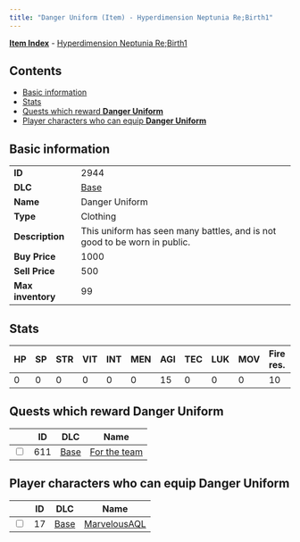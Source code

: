 ```yaml
---
title: "Danger Uniform (Item) - Hyperdimension Neptunia Re;Birth1"
---
```


[**Item Index**](/neptunia/rb1/item/index.html) - [Hyperdimension Neptunia Re;Birth1](/neptunia/rb1)

## Contents

- [Basic information](#basic-information)
- [Stats](#stats)
- [Quests which reward **Danger Uniform**](#quests-which-reward-danger-uniform)
- [Player characters who can equip **Danger Uniform**](#player-characters-who-can-equip-danger-uniform)

## Basic information

|   |   |
| -- | -- |
| **ID** | 2944 |
| **DLC** | [Base](/neptunia/rb1/dlc/1-base.html) |
| **Name** | Danger Uniform |
| **Type** | Clothing |
| **Description** | This uniform has seen many battles, and is not good to be worn in public. |
| **Buy Price** | 1000 |
| **Sell Price** | 500 |
| **Max inventory** | 99 |

## Stats

| HP | SP | STR | VIT | INT | MEN | AGI | TEC | LUK | MOV | Fire res. | Ice res. | Wind res. | Lightning res. |
| -- | -- | --- | --- | --- | --- | --- | --- | --- | --- | --------- | -------- | --------- | -------------- |
| 0 | 0 | 0 | 0 | 0 | 0 | 15 | 0 | 0 | 0 | 10 | 0 | 0 | 0 |

## Quests which reward **Danger Uniform**

|    | ID | DLC | Name |
| -- | -- | --- | ---- |
| <input type="checkbox" id="rb1-quest-1-611" class="trackbox" /> | 611 | [Base](/neptunia/rb1/dlc/1-base.html) | [For the team](/neptunia/rb1/quest/1-611-for-the-team.html) |

## Player characters who can equip **Danger Uniform**

|    | ID | DLC | Name |
| -- | -- | --- | ---- |
| <input type="checkbox" id="rb1-player-1-17" class="trackbox" /> | 17 | [Base](/neptunia/rb1/dlc/1-base.html) | [MarvelousAQL](/neptunia/rb1/player/1-17-marvelousaql.html) |